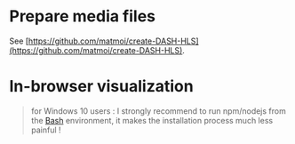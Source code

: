 # Prepare media files

See [https://github.com/matmoi/create-DASH-HLS](https://github.com/matmoi/create-DASH-HLS).

# In-browser visualization

> for Windows 10 users :
> I strongly recommend to run npm/nodejs from the [Bash](https://msdn.microsoft.com/en-us/commandline/wsl/about) environment, it makes the installation process much less painful !
